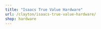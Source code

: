 ```yaml
---
title: "Isaacs True Value Hardware"
url: /clayton/isaacs-true-value-hardware/
shop: hardware
---
```

